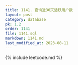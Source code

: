 ```yaml
---
title: 1141. 查询近30天活跃用户数
layout: post
category: database
pk: 1.2
order: 1141
file: 1141.sql
markdown: 1141.md
last_modified_at: 2023-08-11
---
```


{% include leetcode.md %}
